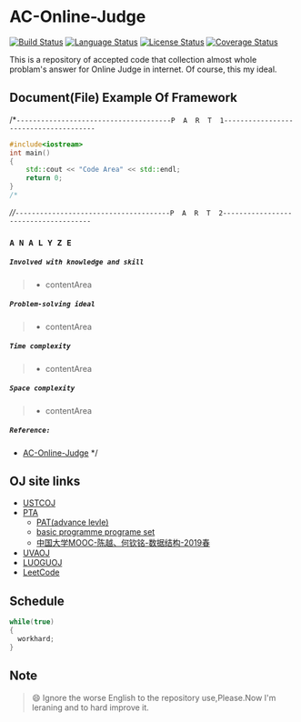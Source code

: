 # AC-Online-Judge
[![Build Status](https://travis-ci.com/Sunrisepeak/AC-Online-Judge.svg?branch=master)](https://travis-ci.com/Sunrisepeak/AC-Online-Judge)
[![Language Status](https://img.shields.io/badge/Language-C%2FC%2B%2B-orange.svg)](https://isocpp.org/)
[![License Status](https://img.shields.io/badge/License-Apache%202.0-yellowgreen.svg)](https://github.com/Sunrisepeak/AC-Online-Judge/blob/master/LICENSE)
[![Coverage Status](https://coveralls.io/repos/github/Sunrisepeak/AC-Online-Judge/badge.svg?branch=master)](https://coveralls.io/github/Sunrisepeak/AC-Online-Judge?branch=master)

This is a repository of accepted code that collection almost whole problam's answer for Online Judge in internet. Of course, this my ideal.

## Document(File) Example Of Framework
/*`--------------------------------------P  A  R  T  1--------------------------------------`
```cpp */
#include<iostream>
int main()
{
	std::cout << "Code Area" << std::endl;
    return 0;
}
/*
```
*//*`--------------------------------------P  A  R  T  2-------------------------------------`
### `A N A L Y Z E`
##### `Involved with knowledge and skill`
>+ contentArea
##### `Problem-solving ideal`
>+ contentArea
##### `Time complexity`
>+ contentArea
##### `Space complexity`
>+ contentArea
##### `Reference:`
+ [AC-Online-Judge](https://github.com/Sunrisepeak/AC-Online-Judge)
*/

## OJ site links
+ [USTCOJ](https://oj.ustc.edu.cn/#/)
+ [PTA](https://pintia.cn/)
	+ [PAT(advance levle)](https://pintia.cn/problem-sets/994805342720868352/problems)
	+ [basic programme programe set](https://pintia.cn/problem-sets/14/problems)
	+ [中国大学MOOC-陈越、何钦铭-数据结构-2019春](https://github.com/Sunrisepeak/AC-Online-Judge/tree/master/PTA/)
+ [UVAOJ](https://uva.onlinejudge.org/)
+ [LUOGUOJ](https://www.luogu.org/)
+ [LeetCode](https://leetcode.com/)

## Schedule
```c++
while(true)
{
  workhard;
}
```

## Note
>:smile: Ignore the worse English to the repository use,Please.Now I'm leraning and to hard improve it.
